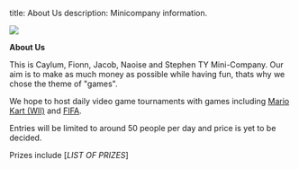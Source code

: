 title: About Us
description: Minicompany information.

 ![](https://fontmeme.com/permalink/211008/951b28e1d4901ab1e0d36d393ea5738f.png)

**About Us**

This is Caylum, Fionn, Jacob, Naoise and Stephen TY Mini-Company.
Our aim is to make as much money as possible while having fun, thats why we chose the theme of "games".

We hope to host daily video game tournaments with games including [Mario Kart (WII)](https://en.wikipedia.org/wiki/Mario_Kart_Wii) and [FIFA](https://www.ea.com/games/fifa).

Entries will be limited to around 50 people per day and price is yet to be decided.

Prizes include [*LIST OF PRIZES*]
